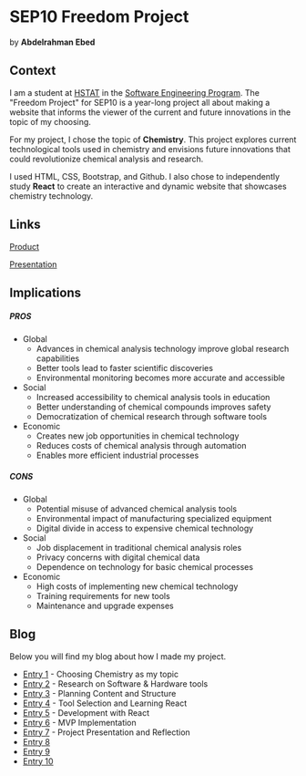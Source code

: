 # SEP10 Freedom Project
by **Abdelrahman Ebed**

## Context
I am a student at [HSTAT](https://www.hstat.org/) in the [Software Engineering Program](https://hstatsep.github.io/).
  The "Freedom Project" for SEP10 is a year-long project all about making a website that informs the viewer of the current and future innovations in the topic of my choosing.

For my project, I chose the topic of **Chemistry**. This project explores current technological tools used in chemistry and envisions future innovations that could revolutionize chemical analysis and research.

I used HTML, CSS, Bootstrap, and Github. I also chose to independently study **React** to create an interactive and dynamic website that showcases chemistry technology.

## Links

[Product](https://abdelrahmane7200.github.io/sep10-freedom-project)

[Presentation](http://docs.google.com/presentation/d/1C5X2TpJmQfooIenHZ4EuKwJbud_JDXDU5QNXU78F8yI/edit?slide=id.p)

## Implications
##### PROS
* Global
    * Advances in chemical analysis technology improve global research capabilities
    * Better tools lead to faster scientific discoveries
    * Environmental monitoring becomes more accurate and accessible
* Social
    * Increased accessibility to chemical analysis tools in education
    * Better understanding of chemical compounds improves safety
    * Democratization of chemical research through software tools
* Economic
    * Creates new job opportunities in chemical technology
    * Reduces costs of chemical analysis through automation
    * Enables more efficient industrial processes

##### CONS
* Global
    * Potential misuse of advanced chemical analysis tools
    * Environmental impact of manufacturing specialized equipment
    * Digital divide in access to expensive chemical technology
* Social
    * Job displacement in traditional chemical analysis roles
    * Privacy concerns with digital chemical data
    * Dependence on technology for basic chemical processes
* Economic
    * High costs of implementing new chemical technology
    * Training requirements for new tools
    * Maintenance and upgrade expenses

## Blog
Below you will find my blog about how I made my project.

* [Entry 1](blog/entry01.md) - Choosing Chemistry as my topic
* [Entry 2](blog/entry02.md) - Research on Software & Hardware tools
* [Entry 3](blog/entry03.md) - Planning Content and Structure
* [Entry 4](blog/entry04.md) - Tool Selection and Learning React
* [Entry 5](blog/entry05.md) - Development with React
* [Entry 6](blog/entry06.md) - MVP Implementation
* [Entry 7](blog/entry07.md) - Project Presentation and Reflection
* [Entry 8](blog/entry08.md)
* [Entry 9](blog/entry09.md)
* [Entry 10](blog/entry10.md)
